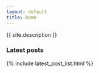 ```yaml
---
layout: default
title: home
---
```

{{ site.description }}

### Latest posts

{% include latest_post_list.html %}
